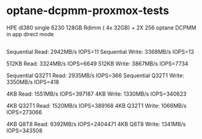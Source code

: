 # optane-dcpmm-proxmox-tests

HPE dl380 single 6230 128GB Rdimm ( 4x 32GB)  +  2X 256 optane DCPMM in app direct mode



##
Sequential Read: 2942MB/s IOPS=11
Sequential Write: 3368MB/s IOPS=13

512KB Read: 3324MB/s IOPS=6649
512KB Write: 3867MB/s IOPS=7734

Sequential Q32T1 Read: 2935MB/s IOPS=366
Sequential Q32T1 Write: 3350MB/s IOPS=418

4KB Read: 1551MB/s IOPS=397187
4KB Write: 1330MB/s IOPS=340623

4KB Q32T1 Read: 1520MB/s IOPS=389168
4KB Q32T1 Write: 1066MB/s IOPS=273066

4KB Q8T8 Read: 9392MB/s IOPS=2404471
4KB Q8T8 Write: 1341MB/s IOPS=343508

